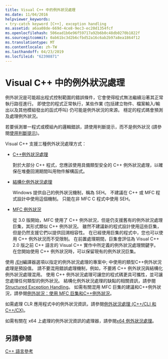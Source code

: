 ```yaml
---
title: Visual C++ 中的例外狀況處理
ms.date: 11/04/2016
helpviewer_keywords:
- try-catch keyword [C++], exception handling
ms.assetid: a6aa08de-669d-4ce8-9ec3-ec20d1354fcf
ms.openlocfilehash: 506ead1b6e96f59717a92b6b0c48db0270b1822f
ms.sourcegitcommit: 0ab61bc3d2b6cfbd52a16c6ab2b97a8ea1864f12
ms.translationtype: MT
ms.contentlocale: zh-TW
ms.lasthandoff: 04/23/2019
ms.locfileid: "62398871"
---
```

# <a name="exception-handling-in-visual-c"></a>Visual C++ 中的例外狀況處理

例外狀況是可能超出程式控制範圍的錯誤條件，它會使得程式無法繼續沿著其正常執行路徑進行。 即使您的程式正常執行，某些作業 (包括建立物件、檔案輸入/輸出以及其他模組發出的函式呼叫) 仍可能是例外狀況的來源。 穩定的程式碼會預測及處理例外狀況。

若要偵測單一程式或模組內的邏輯錯誤，請使用判斷提示，而不是例外狀況 (請參閱[使用判斷提示](/visualstudio/debugger/c-cpp-assertions))。

Visual C++ 支援三種例外狀況處理方式：

- [C++例外狀況處理](../cpp/cpp-exception-handling.md)

   對於大部分 C++ 程式，您應該使用具備類型安全的 C++ 例外狀況處理，以確保在堆疊回溯期間叫用物件解構函式。

- [結構化例外狀況處理](../cpp/structured-exception-handling-c-cpp.md)

   Windows 提供自己的例外狀況機制，稱為 SEH。 不建議在 C++ 或 MFC 程式設計中使用這個機制。 只能在非 MFC C 程式中使用 SEH。

- [MFC 例外狀況](../mfc/exception-handling-in-mfc.md)

   從 3.0 版開始，MFC 使用了 C++ 例外狀況，但是仍支援舊有的例外狀況處理巨集，其形式類似 C++ 例外狀況。 雖然不建議新的程式設計使用這些巨集，但是仍然支援它們以提供回溯相容性。 在已經使用巨集的程式中，您也可以使用 C++ 例外狀況而不受限制。 在前置處理期間，巨集會評估為 Visual C++ 2.0 版之前 C++ 語言的 Visual C++ 實作中所定義的例外狀況處理關鍵字。 在您開始使用 C++ 例外狀況時，可以保留現有的例外狀況巨集。

使用  [/EH](../build/reference/eh-exception-handling-model.md)編譯器選項以指定的例外狀況處理的專案中; 中使用的類型C++例外狀況處理是預設值。 請不要混用錯誤處理機制，例如，不要將 C++ 例外狀況與結構化例外狀況處理混用。 使用 C++ 例外狀況處理可讓您的程式碼更具可攜性，並可讓您處理任何類型的例外狀況。 結構化例外狀況處理的缺點的相關資訊，請參閱[Structured Exception Handling](../cpp/structured-exception-handling-c-cpp.md)。 如需有關混用 MFC 巨集的建議和C++例外狀況，請參閱[例外狀況：使用 MFC 巨集和C++例外狀況](../mfc/exceptions-using-mfc-macros-and-cpp-exceptions.md)。

如需處理 CLR 應用程式中的例外狀況資訊，請參閱[例外狀況處理 (C++/CLI 和C++/CX)](../extensions/exception-handling-cpp-component-extensions.md)。

如需有關在 x64 上處理的例外狀況資訊的處理器，請參閱[x64 例外狀況處理](../build/exception-handling-x64.md)。

## <a name="see-also"></a>另請參閱

[C++ 語言參考](../cpp/cpp-language-reference.md)
